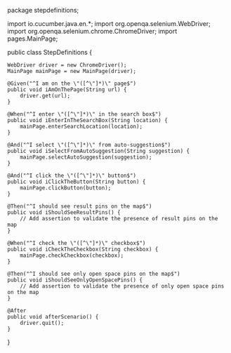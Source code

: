 package stepdefinitions;

import io.cucumber.java.en.*;
import org.openqa.selenium.WebDriver;
import org.openqa.selenium.chrome.ChromeDriver;
import pages.MainPage;

public class StepDefinitions {

    WebDriver driver = new ChromeDriver();
    MainPage mainPage = new MainPage(driver);

    @Given("^I am on the \"([^\"]*)\" page$")
    public void iAmOnThePage(String url) {
        driver.get(url);
    }

    @When("^I enter \"([^\"]*)\" in the search box$")
    public void iEnterInTheSearchBox(String location) {
        mainPage.enterSearchLocation(location);
    }

    @And("^I select \"([^\"]*)\" from auto-suggestion$")
    public void iSelectFromAutoSuggestion(String suggestion) {
        mainPage.selectAutoSuggestion(suggestion);
    }

    @And("^I click the \"([^\"]*)\" button$")
    public void iClickTheButton(String button) {
        mainPage.clickButton(button);
    }

    @Then("^I should see result pins on the map$")
    public void iShouldSeeResultPins() {
        // Add assertion to validate the presence of result pins on the map
    }

    @When("^I check the \"([^\"]*)\" checkbox$")
    public void iCheckTheCheckbox(String checkbox) {
        mainPage.checkCheckbox(checkbox);
    }

    @Then("^I should see only open space pins on the map$")
    public void iShouldSeeOnlyOpenSpacePins() {
        // Add assertion to validate the presence of only open space pins on the map
    }

    @After
    public void afterScenario() {
        driver.quit();
    }
}
